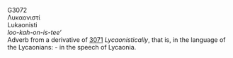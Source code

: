 <body>
  <p>G3072<br>  Λυκαονιστί  <br> Lukaonisti  <br><i>loo-kah-on-is-tee‘ </i><br>Adverb from a derivative of <a href="g3071.htm">3071</a>  <i>Lycaonistically</i>, that is, in the language of the Lycaonians: - in the speech of Lycaonia.<br></p>
 </body>